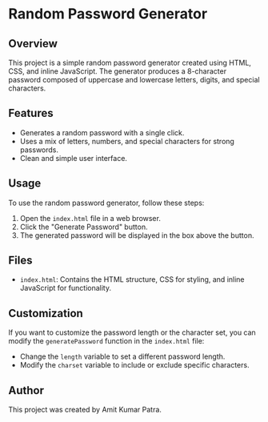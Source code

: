 # Random Password Generator

## Overview
This project is a simple random password generator created using HTML, CSS, and inline JavaScript. The generator produces a 8-character password composed of uppercase and lowercase letters, digits, and special characters.

## Features
- Generates a random password with a single click.
- Uses a mix of letters, numbers, and special characters for strong passwords.
- Clean and simple user interface.

## Usage
To use the random password generator, follow these steps:

1. Open the `index.html` file in a web browser.
2. Click the "Generate Password" button.
3. The generated password will be displayed in the box above the button.

## Files
- `index.html`: Contains the HTML structure, CSS for styling, and inline JavaScript for functionality.

## Customization
If you want to customize the password length or the character set, you can modify the `generatePassword` function in the `index.html` file:

- Change the `length` variable to set a different password length.
- Modify the `charset` variable to include or exclude specific characters.



## Author
This project was created by Amit Kumar Patra.
